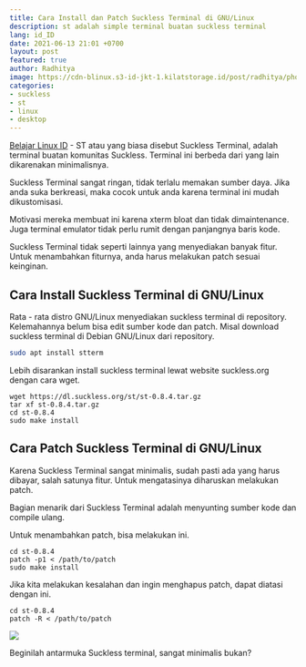 ```yaml
---
title: Cara Install dan Patch Suckless Terminal di GNU/Linux
description: st adalah simple terminal buatan suckless terminal
lang: id_ID
date: 2021-06-13 21:01 +0700
layout: post
featured: true
author: Radhitya
image: https://cdn-blinux.s3-id-jkt-1.kilatstorage.id/post/radhitya/photo_2021-06-14_11-25-55.jpg
categories:
- suckless
- st
- linux
- desktop
---
```


[Belajar Linux ID](https://belajarlinux.id) - ST atau yang biasa disebut Suckless Terminal, adalah terminal buatan komunitas Suckless. Terminal ini berbeda dari yang lain dikarenakan minimalisnya.

Suckless Terminal sangat ringan, tidak terlalu memakan sumber daya. Jika anda suka berkreasi, maka cocok untuk anda karena terminal ini mudah dikustomisasi.

Motivasi mereka membuat ini karena xterm bloat dan tidak dimaintenance. Juga terminal emulator tidak perlu rumit dengan panjangnya baris kode.

Suckless Terminal tidak seperti lainnya yang menyediakan banyak fitur. Untuk menambahkan fiturnya, anda harus melakukan patch sesuai keinginan.

## Cara Install Suckless Terminal di GNU/Linux
Rata - rata distro GNU/Linux menyediakan suckless terminal di repository. Kelemahannya belum bisa edit sumber kode dan patch. Misal download suckless terminal di Debian GNU/Linux dari repository.
```bash
sudo apt install stterm
```
Lebih disarankan install suckless terminal lewat website suckless.org dengan cara wget.
```
wget https://dl.suckless.org/st/st-0.8.4.tar.gz
tar xf st-0.8.4.tar.gz
cd st-0.8.4
sudo make install
```

## Cara Patch Suckless Terminal di GNU/Linux
Karena Suckless Terminal sangat minimalis, sudah pasti ada yang harus dibayar, salah satunya fitur. Untuk mengatasinya diharuskan melakukan patch. 

Bagian menarik dari Suckless Terminal adalah menyunting sumber kode dan compile ulang.

Untuk menambahkan patch, bisa melakukan ini.
```
cd st-0.8.4
patch -p1 < /path/to/patch
sudo make install
```
Jika kita melakukan kesalahan dan ingin menghapus patch, dapat diatasi dengan ini.
```
cd st-0.8.4
patch -R < /path/to/patch
```

![](https://cdn-blinux.s3-id-jkt-1.kilatstorage.id/post/radhitya/2021-06-13_21-48-min.png)

Beginilah antarmuka Suckless terminal, sangat minimalis bukan?
